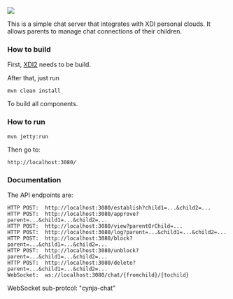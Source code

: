 <img src="http://neustarpc.github.com/neustar-clouds/images/logo.png"><br>

This is a simple chat server that integrates with XDI personal clouds.
It allows parents to manage chat connections of their children.

### How to build

First, [XDI2](http://github.com/projectdanube/xdi2) needs to be build.

After that, just run

    mvn clean install

To build all components.

### How to run

	mvn jetty:run

Then go to:

	http://localhost:3080/

### Documentation

The API endpoints are:

	HTTP POST:  http://localhost:3080/establish?child1=...&child2=...
	HTTP POST:  http://localhost:3080/approve?parent=...&child1=...&child2=...
	HTTP POST:  http://localhost:3080/view?parentOrChild=...
	HTTP POST:  http://localhost:3080/log?parent=...&child1=...&child2=...
	HTTP POST:  http://localhost:3080/block?parent=...&child1=...&child2=...
	HTTP POST:  http://localhost:3080/unblock?parent=...&child1=...&child2=...
	HTTP POST:  http://localhost:3080/delete?parent=...&child1=...&child2=...
	WebSocket:  ws://localhost:3080/chat/{fromchild}/{tochild}

WebSocket sub-protcol: "cynja-chat"
